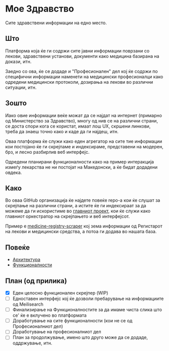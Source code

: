 # Мое Здравство
Сите здравствени информации на едно место.

## Што
Платформа која ќе ги содржи сите јавни информации поврзани со лекови, здравствени установи, документи како медицина базирана на докази, итн.

Заедно со ова, ќе се додаде и "Професионален" дел кој ќе содржи по специфични информации наменети на медицински професионалци како одредени медицински протоколи, дозирања на лекови во различни ситуации, итн.

## Зошто
Иако овие информации веќе можат да се најдат на интернет (примарно од Министерство за Здравство), многу од нив се на различни страни, се доста спори кога се користат, имаат лош UX, скршени линкови, треба да знаеш точно како и каде да ги најдеш, итн.

Оваа платформа ќе служи како еден агрегатор на сите тие информации кои постојано ќе ги скрејпаме и индексираме, представени на модерен, брз, и лесно разбирлив веб интерфејс.

Одредени планирани функционалности како на пример интеракција измеѓу лекарства не ни постојат на Македонски, а ќе бидат додадени овдека.

## Како
Во оваа GitHub организација ќе најдете повеќе repo-а кои ќе слушат за скрејпање на различни страни, а истите ќе ги индексираат за да можеме да ги искористиме во [главниот проект](https://github.com/moe-zdravstvo/moe-zdravstvo-main), кои ќе служи како главниот оркестратор на скрејпањето и веб интерфејсот.

Пример е [medicine-registry-scraper](https://github.com/moe-zdravstvo/medicine-registry-scraper) кој зема информации од Регистарот на лекови и медицински средства, а потоа ги додава во нашата база.

## Повеќе
 - [Архитектура](profile/architecture.md)
 - [Функционалности](profile/features.md)

## План (од прилика)
- [x] Еден целосно функционален скрејпер (WIP)
- [ ] Едноставен интерфејс кој ќе дозволи пребарување на информациите од Meilisearch
- [ ] Финализирање на Функционалностите за да имаме чиста слика што се' ќе е вклучено во платформата
- [ ] Доработување на сите функционалности (кои не се од Професионалниот дел)
- [ ] Доработување на професионалниот дел
- [ ] План за продолжување, имено што друго може да се додаде, оддржување, итн.
